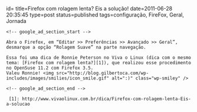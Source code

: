 id=
title=Firefox com rolagem lenta? Eis a solução!
date=2011-06-28 20:35:45
type=post
status=published
tags=configuração, FireFox, Geral, Jornada
~~~~~~
<!-- google_ad_section_start -->

Abra o Firefox, em “Editar >> Preferências >> Avançado >> Geral”, desmarque a opção “Rolagem Suave” na parte navegação.

Essa foi uma dica de Ronnie Peterson no Viva o Linux (dica com o mesmo tema: [Firefox com rolagem lenta?][1]), que realizou esse procedimento no OpenSuse 11.2 com Firefox 3.5.  
Valeu Ronnie! <img src="http://blog.gilbertoca.com/wp-includes/images/smilies/icon_smile.gif" alt=":)" class="wp-smiley" /> 

<!-- google_ad_section_end -->

 [1]: http://www.vivaolinux.com.br/dica/Firefox-com-rolagem-lenta-Eis-a-solucao